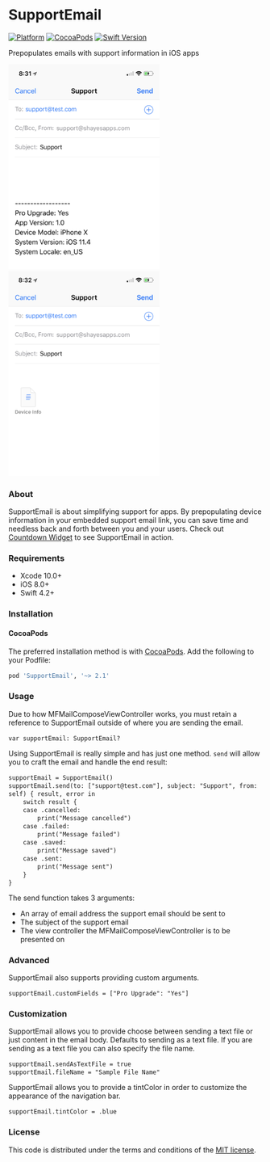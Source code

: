 # SupportEmail
[![Platform](https://img.shields.io/badge/platform-iOS-blue.svg?style=flat)](https://img.shields.io/badge/platform-iOS-blue.svg?style=flat) [![CocoaPods](https://img.shields.io/cocoapods/v/SupportEmail.svg?style=flat)](https://cocoapods.org/pods/SupportEmail) [![Swift Version](https://img.shields.io/badge/Swift-4.2+-F16D39.svg?style=flat)](https://developer.apple.com/swift)

Prepopulates emails with support information in iOS apps

<p float="left">
    <img src="/ScreenshotAsText.png" width="300" />
    <img src="/ScreenshotAsFile.png" width="300" />
</p>

### About
SupportEmail is about simplifying support for apps. By prepopulating device information in your embedded support email link, you can save time and needless back and forth between you and your users. Check out [Countdown Widget](https://itunes.apple.com/us/app/countdown-widget-keep-track/id917514700?mt=8) to see SupportEmail in action.

### Requirements
- Xcode 10.0+
- iOS 8.0+
- Swift 4.2+

### Installation
#### CocoaPods

The preferred installation method is with [CocoaPods](https://cocoapods.org). Add the following to your Podfile:
```ruby
pod 'SupportEmail', '~> 2.1'
```

### Usage
Due to how MFMailComposeViewController works, you must retain a reference to SupportEmail outside of where you are sending the email.

    var supportEmail: SupportEmail?

Using SupportEmail is really simple and has just one method. `send` will allow you to craft the email and handle the end result:

    supportEmail = SupportEmail()
    supportEmail.send(to: ["support@test.com"], subject: "Support", from: self) { result, error in
        switch result {
        case .cancelled:
            print("Message cancelled")
        case .failed:
            print("Message failed")
        case .saved:
            print("Message saved")
        case .sent:
            print("Message sent")
        }
    }

The send function takes 3 arguments:
- An array of email address the support email should be sent to
- The subject of the support email
- The view controller the MFMailComposeViewController is to be presented on

### Advanced
SupportEmail also supports providing custom arguments.

    supportEmail.customFields = ["Pro Upgrade": "Yes"]

### Customization
SupportEmail allows you to provide choose between sending a text file or just content in the email body. Defaults to sending as a text file. If you are sending as a text file you can also specify the file name.

    supportEmail.sendAsTextFile = true
    supportEmail.fileName = "Sample File Name"

SupportEmail allows you to provide a tintColor in order to customize the appearance of the navigation bar.

    supportEmail.tintColor = .blue

### License

This code is distributed under the terms and conditions of the [MIT license](LICENSE).
